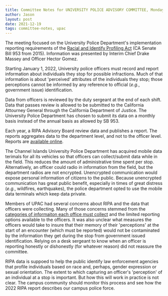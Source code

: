 ```yaml
---
title: Committee Notes for UNIVERSITY POLICE ADVISORY COMMITTEE, Monday, December 13, 2021
author: Jason
layout: post
date: 2021-12-19
tags: committee-notes, upac
---
```


The meeting focused on the University Police Department's implementation reporting requirements of the [Racial and Identify Profiling Act](https://oag.ca.gov/ab953) (CA Senate Bill 953 from 2015).  Information was presented by Interim Chief Drake Massey and Officer Hector Gomez.

Starting January 1, 2022, University police officers must record and report information about individuals they stop for possible infractions.  Much of that information is about 'perceived' attributes of the individuals they stop; those perceptions cannot be informed by any reference to official (*e.g.*, government issue) identification.

Data from officers is reviewed by the duty sergeant at the end of each shift.  Data that passes review is allowed to be submitted to the California Attourney General through the California Department of Justice.  The University Police Department has chosen to submit its data on a monthly basis instead of the annual basis as allowed by SB 953.

Each year, a RIPA Advisory Board review data and publishes a report.  The reports aggregates data to the department level, and not to the officer level.  Reports are [available online](https://oag.ca.gov/ab953/board/reports).

The Channel Islands University Police Department has acquired mobile data terimals for all its vehicles so that officers can collect/submit data while in the field.  This reduces the amount of administrative time spent per stop.  Alternatively, an officer could radio in information from the field, but the department radios are not encrypted.  Unencrypted communication would expose personal information of citizens to the public.  Because unencrypted communication has great public benefit, especially in times of great distress (*e.g.*, wildfires, earthquakes), the police department opted to use the mobile data terminals which keep data private.

Members of UPAC had several concerns about RIPA and the data that officers were collecting.  Many of those concerns stemmed from the [categories of informaiton each office must collect](https://oag.ca.gov/ab953/regulations#categories) and the limited reporting options available to the officers.  It was also unclear what measures the officers would take to insure that their memory of their 'perceptions' at the start of an encounter (which must be reported) would not be contaminated by the information they get during the stop from government issued identification.  Relying on a desk sergeant to know when an officer is reporting honestly or dishonestly (for whatever reason) did not reassure the committee.

RIPA data is suppoed to help the public identify law enforcement agencies that profile individuals based on race and, perhaps, gender expression or sexual orientation.  The extent to which capturing an officer's 'perception' of an individual at a stop is important.  But how this will work in practice is not clear.  The campus community should monitor this process and see how the 2022 RIPA report describes our campus police force.



